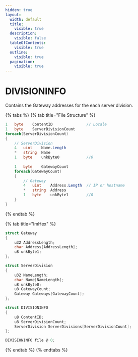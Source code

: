 ```yaml
---
hidden: true
layout:
  width: default
  title:
    visible: true
  description:
    visible: false
  tableOfContents:
    visible: true
  outline:
    visible: true
  pagination:
    visible: true
---
```


# DIVISIONINFO

Contains the Gateway addresses for the each server division.

{% tabs %}
{% tab title="File Structure" %}
```csharp
1   byte    ContentID               // Locale
1   byte    ServerDivisionCount
foreach(ServerDivisionCount)
{
    // ServerDivision
    4   uint    Name.Length
    *   string  Name
    1   byte    unkByte0            //0
    
    1   byte    GatewayCount
    foreach(GatewayCount)
    {
        // Gateway
        4   uint    Address.Length  // IP or hostname
        *   string  Address
        1   byte    unkByte1        //0
    }
}
```
{% endtab %}

{% tab title="ImHex" %}
```c
struct Gateway
{
    u32 AddressLength;
    char Address[AddressLength];
    u8 unkByte1;
};

struct ServerDivision
{
    u32 NameLength;
    char Name[NameLength];
    u8 unkByte0;
    u8 GatewayCount;
    Gateway Gateways[GatewayCount];
};

struct DIVISIONINFO
{
    u8 ContentID;
    u8 ServerDivisionCount;
    ServerDivision ServerDivisions[ServerDivisionCount];
};

DIVISIONINFO file @ 0;
```
{% endtab %}
{% endtabs %}
